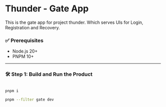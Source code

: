 # Thunder - Gate App

This is the gate app for project thunder. Which serves UIs for Login, Registration and Recovery. 

### ✅ Prerequisites

- Node.js 20+
- PNPM 10+

---

### 🛠 Step 1: Build and Run the Product

```bash

pnpm i

pnpm --filter gate dev
```
